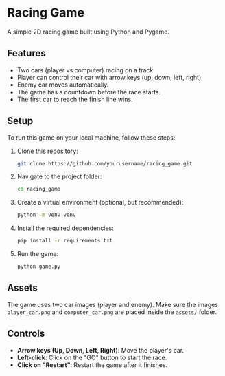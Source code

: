 # Racing Game

A simple 2D racing game built using Python and Pygame.

## Features
- Two cars (player vs computer) racing on a track.
- Player can control their car with arrow keys (up, down, left, right).
- Enemy car moves automatically.
- The game has a countdown before the race starts.
- The first car to reach the finish line wins.

## Setup

To run this game on your local machine, follow these steps:

1. Clone this repository:
   ```bash
   git clone https://github.com/yourusername/racing_game.git

2. Navigate to the project folder:
   ```bash
   cd racing_game

3. Create a virtual environment (optional, but recommended):
   ```bash
   python -m venv venv
   ```

4. Install the required dependencies:
   ```bash
   pip install -r requirements.txt
   ```

5. Run the game:
   ```bash
   python game.py
   ```


## Assets

The game uses two car images (player and enemy). Make sure the images `player_car.png` and `computer_car.png` are placed inside the `assets/` folder.

## Controls

- **Arrow keys (Up, Down, Left, Right)**: Move the player's car.
- **Left-click**: Click on the "GO" button to start the race.
- **Click on "Restart"**: Restart the game after it finishes.
